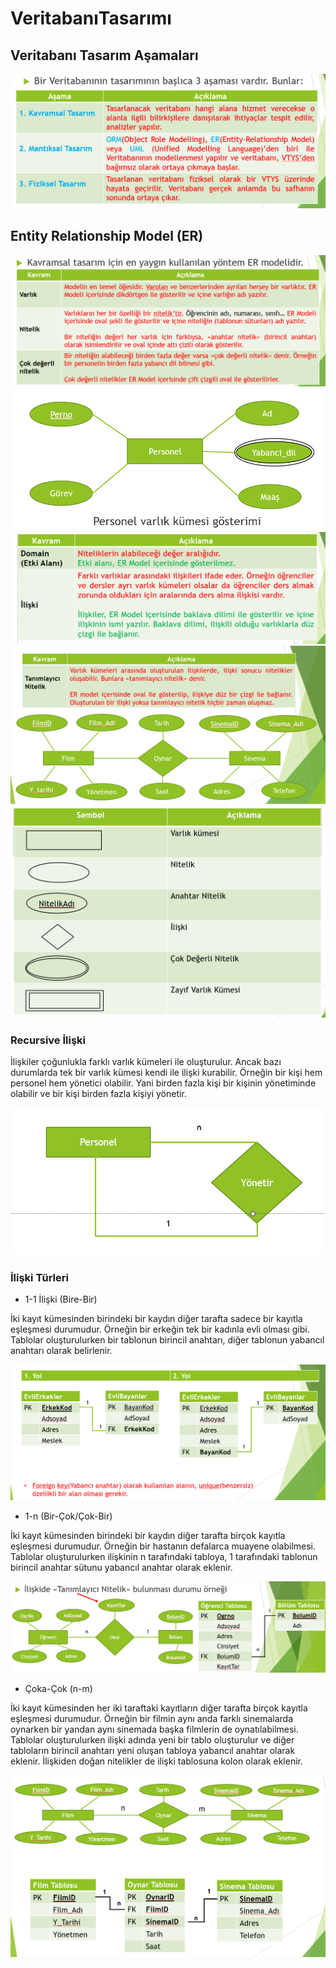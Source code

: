 # VeritabanıTasarımı

## Veritabanı Tasarım Aşamaları
![Alternatif Metin](Assets/Screenshot1.png)

## Entity Relationship Model (ER)
![Alternatif Metin](Assets/Screenshot2.png)
![Alternatif Metin](Assets/Screenshot3.png)
![Alternatif Metin](Assets/Screenshot4.png)
![Alternatif Metin](Assets/Screenshot5.png)
![Alternatif Metin](Assets/Screenshot9.png)

### Recursive İlişki
İlişkiler çoğunlukla farklı varlık kümeleri ile oluşturulur. Ancak bazı durumlarda tek bir varlık kümesi kendi ile ilişki kurabilir. 
Örneğin bir kişi hem personel hem yönetici olabilir. Yani birden fazla kişi bir kişinin yönetiminde olabilir ve bir kişi birden fazla kişiyi yönetir. 

![Alternatif Metin](Assets/Screenshot10.png)

### İlişki Türleri
* 1-1 İlişki (Bire-Bir)

İki kayıt kümesinden birindeki bir kaydın diğer tarafta sadece bir kayıtla eşleşmesi durumudur. 
Örneğin bir erkeğin tek bir kadınla evli olması gibi. Tablolar oluşturulurken bir tablonun birincil anahtarı,
diğer tablonun yabancıl anahtarı olarak belirlenir.

![Alternatif Metin](Assets/Screenshot6.png)

* 1-n (Bir-Çok/Çok-Bir)

İki kayıt kümesinden birindeki bir kaydın diğer tarafta birçok kayıtla eşleşmesi durumudur. 
Örneğin bir hastanın defalarca muayene olabilmesi. Tablolar oluşturulurken ilişkinin n tarafındaki tabloya, 1 tarafındaki
tablonun birincil anahtar sütunu yabancıl anahtar olarak eklenir.

![Alternatif Metin](Assets/Screenshot7.png)

* Çoka-Çok (n-m)

İki kayıt kümesinden her iki taraftaki kayıtların diğer tarafta birçok kayıtla eşleşmesi durumudur. 
Örneğin bir filmin aynı anda farklı sinemalarda oynarken bir yandan aynı sinemada başka filmlerin de oynatılabilmesi.
Tablolar oluşturulurken ilişki adında yeni bir tablo oluşturulur ve diğer tabloların birincil anahtarı yeni oluşan
tabloya yabancıl anahtar olarak eklenir. İlişkiden doğan nitelikler de ilişki tablosuna kolon olarak eklenir.

![Alternatif Metin](Assets/Screenshot8.png)




